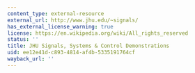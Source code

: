 ```yaml
---
content_type: external-resource
external_url: http://www.jhu.edu/~signals/
has_external_license_warning: true
license: https://en.wikipedia.org/wiki/All_rights_reserved
status: ''
title: JHU Signals, Systems & Control Demonstrations
uid: ee12e41d-c893-4814-af4b-5335191764cf
wayback_url: ''
---
```

